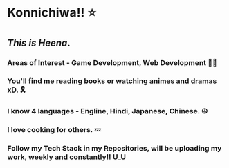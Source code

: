 # Konnichiwa!! ⭐
## _This is Heena_. 
### Areas of Interest - Game Development, Web Development 🐱‍🏍
### You'll find me reading books or watching animes and dramas xD. 🎗
### I know 4 languages - **Engline, Hindi, Japanese, Chinese.** ☮
### I love cooking for others. 💤
### Follow my Tech Stack in my Repositories, will be uploading my work, weekly and constantly!! U_U

